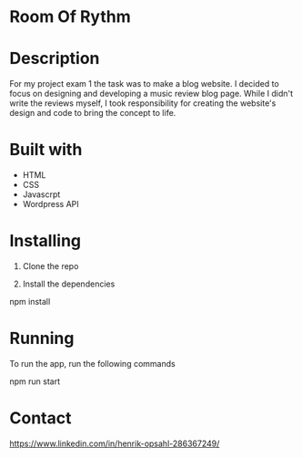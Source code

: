 # Room Of Rythm

# Description

For my project exam 1 the task was to make a blog website. I decided to focus on designing and developing a music review blog page. While I didn't write the reviews myself, I took responsibility for creating the website's design and code to bring the concept to life.

# Built with

* HTML
* CSS
* Javascrpt
* Wordpress API

# Installing 

1. Clone the repo

2. Install the dependencies

npm install

# Running

To run the app, run the following commands

npm run start

# Contact

https://www.linkedin.com/in/henrik-opsahl-286367249/


